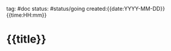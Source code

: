 tag: #doc 
status: #status/going 
created:{{date:YYYY-MM-DD}} {{time:HH:mm}}

# {{title}}
##
##
##

